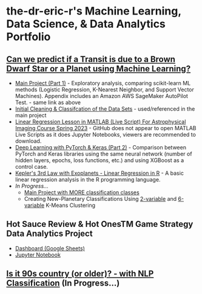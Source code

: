 # the-dr-eric-r's Machine Learning, Data Science, & Data Analytics Portfolio

## [Can we predict if a Transit is due to a Brown Dwarf Star or a Planet using Machine Learning?](https://github.com/the-dr-eric-r/DS_Portfolio/blob/main/Exoplanet_DS_Portfolio/exoplanet_or_browndwarf_ER.ipynb)

* [Main Project (Part 1)](https://github.com/the-dr-eric-r/DS_Portfolio/blob/main/Exoplanet_DS_Portfolio/exoplanet_or_browndwarf_ER.ipynb) - Exploratory analysis, comparing scikit-learn ML methods (Logistic Regression, K-Nearest Neighbor, and Support Vector Machines). Appendix includes an Amazon AWS SageMaker AutoPilot Test. - same link as above
* [Initial Cleaning & Classifcation of the Data Sets](https://github.com/the-dr-eric-r/DS_Portfolio/blob/main/Exoplanet_DS_Portfolio/exoplanet_analysis_cleaning_ER.ipynb) - used/referenced in the main project
* [Linear Regression Lesson in MATLAB (Live Script) For Astrophysical Imaging Course Spring 2023](https://github.com/the-dr-eric-r/DS_Portfolio/blob/main/Exoplanet_DS_Portfolio/MATLAB_Course_Assignments/linreg_PHYS410_Exoplanets_KEY.mlx) - GitHub does not appear to open MATLAB Live Scripts as it does Jupyter Notebooks, viewers are recommended to download.
* [Deep Learning with PyTorch & Keras (Part 2)](https://github.com/the-dr-eric-r/DS_Portfolio/blob/main/Exoplanet_DS_Portfolio/deep_exoplanet_or_browndwarf_ER.ipynb) - Comparison between PyTorch and Keras libraries using the same neural network (number of hidden layers, epochs, loss functions, etc.) and using XGBoost as a control case.
* [Kepler's 3rd Law with Exoplanets - Linear Regression in R](https://github.com/the-dr-eric-r/DS_Portfolio/blob/main/Exoplanet_DS_Portfolio/Exoplanet_LinearRegression_R_ER.ipynb) - A basic linear regression analysis in the R programming language.
* *In Progress...*
    * [Main Project with MORE classification classes](https://github.com/the-dr-eric-r/DS_Portfolio/blob/main/Exoplanet_DS_Portfolio/moreclass_exoplanet_or_browndwarf_ER.ipynb) 
    * Creating New-Planetary Classifications Using [2-variable](https://github.com/the-dr-eric-r/DS_Portfolio/blob/main/Exoplanet_DS_Portfolio/exoplanet_kmeans_2var_analysis_ER.ipynb) and [6-variable](https://github.com/the-dr-eric-r/DS_Portfolio/blob/main/Exoplanet_DS_Portfolio/exoplanet_kmeans_6var_analysis_ER.ipynb) K-Means Clustering


## Hot Sauce Review & Hot OnesTM Game Strategy Data Analytics Project
* [Dashboard (Google Sheets)](https://docs.google.com/presentation/d/1JkuENRcwFh98emu-URmJvM2m16rnkLYCWFWNNzVKjoE/edit?usp=sharing)
* [Jupyter Notebook](https://github.com/the-dr-eric-r/DS_Portfolio/blob/main/HotOnes_DS_Project/HotOnes_Exploratory.ipynb)

## [Is it 90s country (or older)? - with NLP Classification](https://github.com/the-dr-eric-r/DS_Portfolio/blob/main/CountryMusicLyrics_DS_Project/CountryMusicBeforeMillenium.ipynb) (In Progress...)

